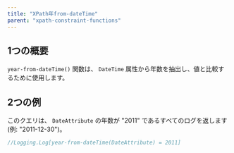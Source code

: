 ```yaml
---
title: "XPath年from-dateTime"
parent: "xpath-constraint-functions"
---
```


## 1つの概要

`year-from-dateTime()` 関数は、 `DateTime` 属性から年数を抽出し、値と比較するために使用します。

## 2つの例

このクエリは、 `DateAttribute` の年数が "2011" であるすべてのログを返します(例: "2011-12-30")。

```java
//Logging.Log[year-from-dateTime(DateAttribute) = 2011]
```
